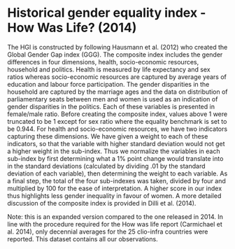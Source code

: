 # Historical gender equality index - How Was Life? (2014)

The HGI is constructed by following Hausmann et al. (2012) who created the Global Gender Gap index (GGG). The composite index includes the gender differences in four dimensions, health, socio-economic resources, household and politics. Health is measured by life expectancy and sex ratios whereas socio-economic resources are captured by average years of education and labour force participation. The gender disparities in the household are captured by the marriage ages and the data on distribution of parliamentary seats between men and women is used as an indication of gender disparities in the politics. Each of these variables is presented in female/male ratio. Before creating the composite index, values above 1 were truncated to be 1 except for sex ratio where the equality benchmark is set to be 0.944. For health and socio-economic resources, we have two indicators capturing these dimensions. We have given a weight to each of these indicators, so that the variable with higher standard deviation would not get a higher weight in the sub-index. Thus we normalize the variables in each sub-index by first determining what a 1% point change would translate into in the standard deviations (calculated by dividing .01 by the standard deviation of each variable), then determining the weight to each variable. As a final step, the total of the four sub-indexes was taken, divided by four and multiplied by 100 for the ease of interpretation. A higher score in our index thus highlights less gender inequality in favour of women. A more detailed discussion of the composite index is provided in Dilli et al. (2014).

Note: this is an expanded version compared to the one released in 2014. In line with the procedure required for the How was life report (Carmichael et al. 2014), only decennial averages for the 25 clio-infra countries were reported. This dataset contains all our observations.